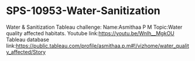 # SPS-10953-Water-Sanitization
Water &amp; Sanitization
Tableau challenge:
Name:Asmithaa P M
Topic:Water quality affected habitats.
Youtube link:https://youtu.be/Wnlh__MgkOU
Tableau database link:https://public.tableau.com/profile/asmithaa.p.m#!/vizhome/water_quality_affected/Story
